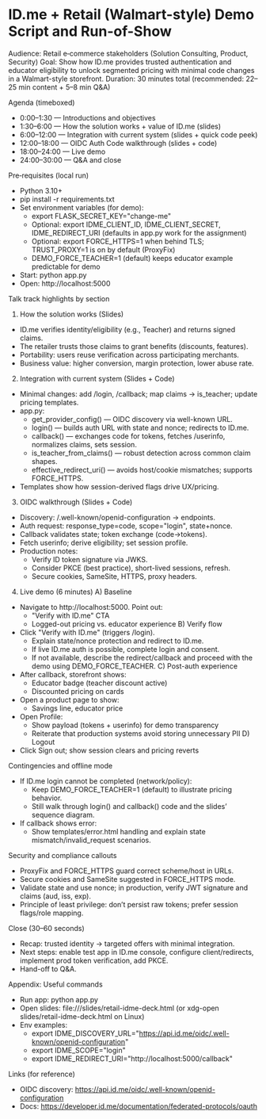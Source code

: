 # ID.me + Retail (Walmart-style) Demo Script and Run-of-Show

Audience: Retail e‑commerce stakeholders (Solution Consulting, Product, Security)
Goal: Show how ID.me provides trusted authentication and educator eligibility to unlock segmented pricing with minimal code changes in a Walmart-style storefront.
Duration: 30 minutes total (recommended: 22–25 min content + 5–8 min Q&A)

Agenda (timeboxed)
- 0:00–1:30 — Introductions and objectives
- 1:30–6:00 — How the solution works + value of ID.me (slides)
- 6:00–12:00 — Integration with current system (slides + quick code peek)
- 12:00–18:00 — OIDC Auth Code walkthrough (slides + code)
- 18:00–24:00 — Live demo
- 24:00–30:00 — Q&A and close

Pre‑requisites (local run)
- Python 3.10+
- pip install -r requirements.txt
- Set environment variables (for demo):
  - export FLASK_SECRET_KEY="change-me"
  - Optional: export IDME_CLIENT_ID, IDME_CLIENT_SECRET, IDME_REDIRECT_URI (defaults in app.py work for the assignment)
  - Optional: export FORCE_HTTPS=1 when behind TLS; TRUST_PROXY=1 is on by default (ProxyFix)
  - DEMO_FORCE_TEACHER=1 (default) keeps educator example predictable for demo
- Start: python app.py
- Open: http://localhost:5000

Talk track highlights by section
1) How the solution works (Slides)
- ID.me verifies identity/eligibility (e.g., Teacher) and returns signed claims.
- The retailer trusts those claims to grant benefits (discounts, features).
- Portability: users reuse verification across participating merchants.
- Business value: higher conversion, margin protection, lower abuse rate.

2) Integration with current system (Slides + Code)
- Minimal changes: add /login, /callback; map claims → is_teacher; update pricing templates.
- app.py: 
  - get_provider_config() — OIDC discovery via well-known URL.
  - login() — builds auth URL with state and nonce; redirects to ID.me.
  - callback() — exchanges code for tokens, fetches /userinfo, normalizes claims, sets session.
  - is_teacher_from_claims() — robust detection across common claim shapes.
  - effective_redirect_uri() — avoids host/cookie mismatches; supports FORCE_HTTPS.
- Templates show how session-derived flags drive UX/pricing.

3) OIDC walkthrough (Slides + Code)
- Discovery: /.well-known/openid-configuration → endpoints.
- Auth request: response_type=code, scope="login", state+nonce.
- Callback validates state; token exchange (code→tokens).
- Fetch userinfo; derive eligibility; set session profile.
- Production notes:
  - Verify ID token signature via JWKS.
  - Consider PKCE (best practice), short-lived sessions, refresh.
  - Secure cookies, SameSite, HTTPS, proxy headers.

4) Live demo (6 minutes)
A) Baseline
- Navigate to http://localhost:5000. Point out:
  - "Verify with ID.me" CTA
  - Logged-out pricing vs. educator experience
B) Verify flow
- Click "Verify with ID.me" (triggers /login).
  - Explain state/nonce protection and redirect to ID.me.
  - If live ID.me auth is possible, complete login and consent.
  - If not available, describe the redirect/callback and proceed with the demo using DEMO_FORCE_TEACHER.
C) Post-auth experience
- After callback, storefront shows:
  - Educator badge (teacher discount active)
  - Discounted pricing on cards
- Open a product page to show:
  - Savings line, educator price
- Open Profile:
  - Show payload (tokens + userinfo) for demo transparency
  - Reiterate that production systems avoid storing unnecessary PII
D) Logout
- Click Sign out; show session clears and pricing reverts

Contingencies and offline mode
- If ID.me login cannot be completed (network/policy):
  - Keep DEMO_FORCE_TEACHER=1 (default) to illustrate pricing behavior.
  - Still walk through login() and callback() code and the slides’ sequence diagram.
- If callback shows error:
  - Show templates/error.html handling and explain state mismatch/invalid_request scenarios.

Security and compliance callouts
- ProxyFix and FORCE_HTTPS guard correct scheme/host in URLs.
- Secure cookies and SameSite suggested in FORCE_HTTPS mode.
- Validate state and use nonce; in production, verify JWT signature and claims (aud, iss, exp).
- Principle of least privilege: don’t persist raw tokens; prefer session flags/role mapping.

Close (30–60 seconds)
- Recap: trusted identity → targeted offers with minimal integration.
- Next steps: enable test app in ID.me console, configure client/redirects, implement prod token verification, add PKCE.
- Hand-off to Q&A.

Appendix: Useful commands
- Run app: python app.py
- Open slides: file://<repo>/slides/retail-idme-deck.html (or xdg-open slides/retail-idme-deck.html on Linux)
- Env examples:
  - export IDME_DISCOVERY_URL="https://api.id.me/oidc/.well-known/openid-configuration"
  - export IDME_SCOPE="login"
  - export IDME_REDIRECT_URI="http://localhost:5000/callback"

Links (for reference)
- OIDC discovery: https://api.id.me/oidc/.well-known/openid-configuration
- Docs: https://developer.id.me/documentation/federated-protocols/oauth
